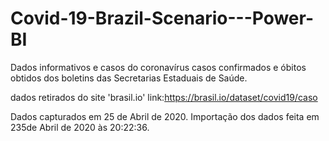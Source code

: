 # Covid-19-Brazil-Scenario---Power-BI

Dados informativos e casos do coronavírus casos confirmados e óbitos obtidos dos boletins das Secretarias Estaduais de Saúde.

dados retirados do site 'brasil.io' link:https://brasil.io/dataset/covid19/caso

Dados capturados em 25 de Abril de 2020. Importação dos dados feita em 235de Abril de 2020 às 20:22:36.
